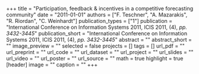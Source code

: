 +++
title = "Participation, feedback & incentives in a competitive forecasting community"
date = "2011-01-01"
authors = ["F. Teschner", "A. Mazarakis", "R. Riordan", "C. Weinhardt"]
publication_types = ["1"]
publication = "International Conference on Information Systems 2011, ICIS 2011, (4), _pp. 3432-3445_"
publication_short = "International Conference on Information Systems 2011, ICIS 2011, (4), _pp. 3432-3445_"
abstract = ""
abstract_short = ""
image_preview = ""
selected = false
projects = []
tags = []
url_pdf = ""
url_preprint = ""
url_code = ""
url_dataset = ""
url_project = ""
url_slides = ""
url_video = ""
url_poster = ""
url_source = ""
math = true
highlight = true
[header]
image = ""
caption = ""
+++
